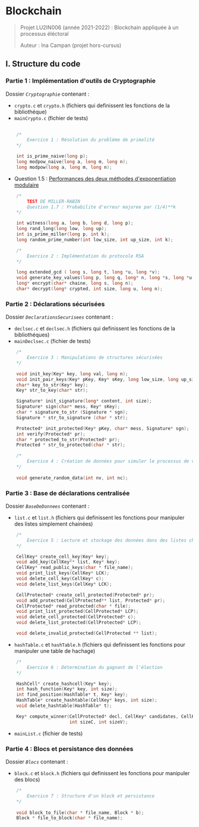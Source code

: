 # Blockchain

> Projet LU2IN006 (année 2021-2022) : Blockchain appliquée à un processus éléctoral
>
> Auteur : Ina Campan (projet hors-cursus)

## I. Structure du code

### Partie 1 : Implémentation d'outils de Cryptographie

Dossier _`Cryptographie`_ contenant :

+ `crypto.c` et `crypto.h` (fichiers qui definissent les fonctions de la bibliothéque)
+ `mainCrypto.c` (fichier de tests)

```c
    
    /*
        Exercice 1 : Résolution du problème de primalité
    */

    int is_prime_naive(long p);
    long modpow_naive(long a, long m, long n);
    long modpow(long a, long m, long n);
```

+ Question 1.5 : [Performances des deux méthodes d'exponentiation modulaire](plot.png)

```c
    /*
        TEST DE MILLER-RABIN
        Question 1.7 : Probabilite d'erreur majoree par (1/4)**k
    */

    int witness(long a, long b, long d, long p);
    long rand_long(long low, long up);
    int is_prime_miller(long p, int k);
    long random_prime_number(int low_size, int up_size, int k);

    /*
        Exercice 2 : Implémentation du protocole RSA
    */

    long extended_gcd ( long s, long t, long *u, long *v);
    void generate_key_values(long p, long q, long* n, long *s, long *u);
    long* encrypt(char* chaine, long s, long n);
    char* decrypt(long* crypted, int size, long u, long n);
```

### Partie 2 : Déclarations sécurisées

Dossier _`DeclarationsSecurisees`_ contenant :

+ `declsec.c` et `declsec.h` (fichiers qui definissent les fonctions de la bibliothéques)
+ `mainDeclsec.c` (fichier de tests)

```c
    /*
        Exercice 3 : Manipulations de structures sécurisées
    */

    void init_key(Key* key, long val, long n);
    void init_pair_keys(Key* pKey, Key* sKey, long low_size, long up_size);
    char* key_to_str(Key* key);
    Key* str_to_key(char* str);

    Signature* init_signature(long* content, int size);
    Signature* sign(char* mess, Key* sKey);
    char * signature_to_str (Signature * sgn);
    Signature * str_to_signature (char * str);

    Protected* init_protected(Key* pKey, char* mess, Signature* sgn);
    int verify(Protected* pr);
    char * protected_to_str(Protected* pr);
    Protected * str_to_protected(char * str);

    /*
        Exercice 4 : Création de données pour simuler le processus de vote
    */
    
    void generate_random_data(int nv, int nc);
```

### Partie 3 : Base de déclarations centralisée

Dossier _`BaseDeDonnees`_ contenant :

+ `list.c` et `list.h` (fichiers qui definissent les fonctions pour manipuler des listes simplement chainées)

```c
    /*
        Exercice 5 : Lecture et stockage des données dans des listes chainées
    */

    CellKey* create_cell_key(Key* key);
    void add_key(CellKey** list, Key* key);
    CellKey* read_public_keys(char * file_name);
    void print_list_keys(CellKey* LCK);
    void delete_cell_key(CellKey* c);
    void delete_list_keys(CellKey* LCK);

    CellProtected* create_cell_protected(Protected* pr);
    void add_protected(CellProtected** list, Protected* pr);
    CellProtected* read_protected(char * file);
    void print_list_protected(CellProtected* LCP);
    void delete_cell_protected(CellProtected* c);
    void delete_list_protected(CellProtected* LCP);

    void delete_invalid_protected(CellProtected ** list);
```

+ `hashTable.c` et `hashTable.h` (fichiers qui definissent les fonctions pour manipuler une table de hachage)

```c
    /*
        Exercice 6 : Détermination du gagnant de l'élection
    */

    HashCell* create_hashcell(Key* key);
    int hash_function(Key* key, int size);
    int find_position(HashTable* t, Key* key);
    HashTable* create_hashtable(CellKey* keys, int size);
    void delete_hashtable(HashTable* t);

    Key* compute_winner(CellProtected* decl, CellKey* candidates, CellKey* voters, 
                        int sizeC, int sizeV);
```

+ `mainList.c` (fichier de tests)

### Partie 4 : Blocs et persistance des données

Dossier _`Blocs`_ contenant :

+ `block.c` et `block.h` (fichiers qui definissent les fonctions pour manipuler des blocs)

```c
    /*
        Exercice 7 : Structure d'un block et persistance
    */
    
    void block_to_file(char * file_name, Block * b);
    Block * file_to_block(char * file_name);
```